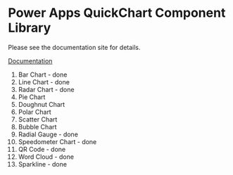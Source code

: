 # Power Apps QuickChart Component Library


Please see the documentation site for details.

[Documentation](https://quickchart.pensplace.co.uk)

1. Bar Chart - done
2. Line Chart - done
3. Radar Chart - done
4. Pie Chart
5. Doughnut Chart
6. Polar Chart
7. Scatter Chart
8. Bubble Chart
9. Radial Gauge - done
10. Speedometer Chart - done
11. QR Code - done
12. Word Cloud - done
13. Sparkline - done